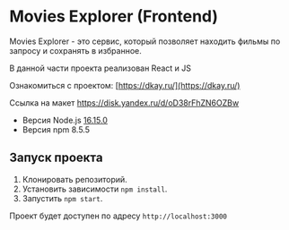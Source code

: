 # Movies Explorer (Frontend)

Movies Explorer - это сервис, который позволяет находить фильмы по запросу и сохранять в избранное.

В данной части проекта реализован React и JS

Ознакомиться с проектом: [https://dkay.ru/](https://dkay.ru/)

Ссылка на макет https://disk.yandex.ru/d/oD38rFhZN6OZBw

- Версия Node.js [16.15.0](https://nodejs.org/download/release/v16.15.0/)
- Версия npm 8.5.5

## Запуск проекта
1. Клонировать репозиторий.
2. Установить зависимости `npm install`.
3. Запустить `npm start`.

Проект будет доступен по адресу `http://localhost:3000`
